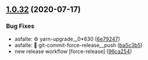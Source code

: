 ## [1.0.32](https://github.com/memaudio/memaudio-www/compare/v1.0.31...v1.0.32) (2020-07-17)


### Bug Fixes

* asfalte: ⚙️ yarn-upgrade__0*630 ([6e79247](https://github.com/memaudio/memaudio-www/commit/6e79247f0bda9c60f4e39f08587ed1ab3640d529))
* asfalte: 🔨 git-commit-force-release__push ([ba5c3b5](https://github.com/memaudio/memaudio-www/commit/ba5c3b52148a672652c8f0e3165aca17f15f055b))
* new release workflow [force-release] ([96ca254](https://github.com/memaudio/memaudio-www/commit/96ca254d6d607cd65066a00cc9faeaf116c4904e))
